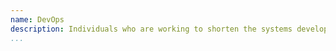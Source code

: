 ```yaml
---
name: DevOps
description: Individuals who are working to shorten the systems development life cycle and provide continuous delivery with high software quality across many different teams.
...
```


